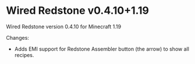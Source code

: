 # Wired Redstone v0.4.10+1.19

Wired Redstone version 0.4.10 for Minecraft 1.19

Changes:

* Adds EMI support for Redstone Assembler button (the arrow) to show all recipes.
